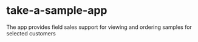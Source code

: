 # take-a-sample-app
The app provides field sales support for viewing and ordering samples for selected customers
